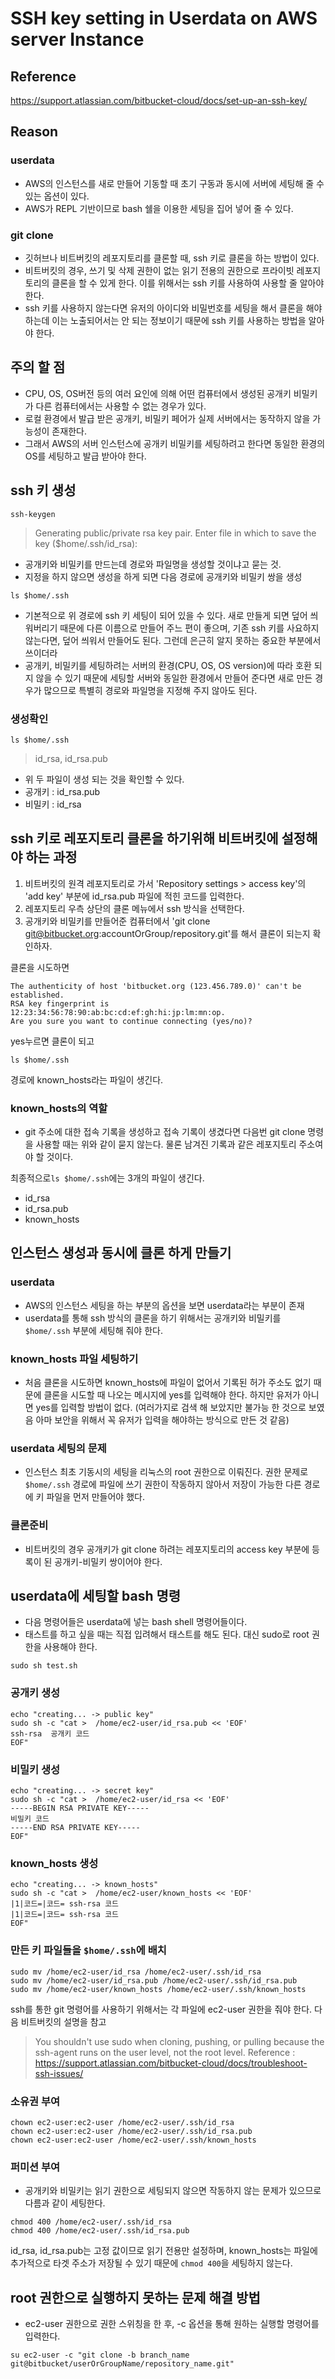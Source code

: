 # SSH key setting in Userdata on AWS server Instance

## Reference
https://support.atlassian.com/bitbucket-cloud/docs/set-up-an-ssh-key/


## Reason
### userdata
- AWS의 인스턴스를 새로 만들어 기동할 때 초기 구동과 동시에 서버에 세팅해 줄 수 있는 옵션이 있다.
- AWS가 REPL 기반이므로 bash 쉘을 이용한 세팅을 집어 넣어 줄 수 있다.

### git clone
- 깃허브나 비트버킷의 레포지토리를 클론할 때, ssh 키로 클론을 하는 방법이 있다.
- 비트버킷의 경우, 쓰기 및 삭제 권한이 없는 읽기 전용의 권한으로 프라이빗 레포지토리의 클론을 할 수 있게 한다. 이를 위해서는 ssh 키를 사용하여 사용할 줄 알아야 한다.
- ssh 키를 사용하지 않는다면 유저의 아이디와 비밀번호를 세팅을 해서 클론을 해야 하는데 이는 노출되어서는 안 되는 정보이기 때문에 ssh 키를 사용하는 방법을 알아야 한다.


## 주의 할 점
- CPU, OS, OS버전 등의 여러 요인에 의해 어떤 컴퓨터에서 생성된 공개키 비밀키가 다른 컴퓨터에서는 사용할 수 없는 경우가 있다.
- 로컬 환경에서 발급 받은 공개키, 비밀키 페어가 실제 서버에서는 동작하지 않을 가능성이 존재한다.
- 그래서 AWS의 서버 인스턴스에 공개키 비밀키를 세팅하려고 한다면 동일한 환경의 OS를 세팅하고 발급 받아야 한다.


## ssh 키 생성
```
ssh-keygen
```

> Generating public/private rsa key pair. Enter file in which to save the key ($home/.ssh/id_rsa):
- 공개키와 비밀키를 만드는데 경로와 파일명을 생성할 것이냐고 묻는 것.
- 지정을 하지 않으면 생성을 하게 되면 다음 경로에 공개키와 비밀키 쌍을 생성
```
ls $home/.ssh
```
- 기본적으로 위 경로에 ssh 키 세팅이 되어 있을 수 있다. 새로 만들게 되면 덮어 씌워버리기 때문에 다른 이름으로 만들어 주느 편이 좋으며, 기존 ssh 키를 사요하지 않는다면, 덮어 씌워서 만들어도 된다. 그런데 은근히 알지 못하는 중요한 부분에서 쓰이더라
- 공개키, 비밀키를 세팅하려는 서버의 환경(CPU, OS, OS version)에 따라 호환 되지 않을 수 있기 때문에 세팅할 서버와 동일한 환경에서 만들어 준다면 새로 만든 경우가 많으므로 특별히 경로와 파일명을 지정해 주지 않아도 된다.

### 생성확인
```
ls $home/.ssh
```
>  id_rsa, id_rsa.pub
- 위 두 파일이 생성 되는 것을 확인할 수 있다.
- 공개키 : id_rsa.pub
- 비밀키 : id_rsa

## ssh 키로 레포지토리 클론을 하기위해 비트버킷에 설정해야 하는 과정
1. 비트버킷의 원격 레포지토리로 가서 'Repository settings > access key'의 'add key' 부분에 id_rsa.pub 파일에 적힌 코드를 입력한다.
2. 레포지토리 우측 상단의 클론 메뉴에서 ssh 방식을 선택한다.
3. 공개키와 비밀키를 만들어준 컴퓨터에서 'git clone git@bitbucket.org:accountOrGroup/repository.git'를 해서 클론이 되는지 확인하자.

클론을 시도하면 
```
The authenticity of host 'bitbucket.org (123.456.789.0)' can't be established. 
RSA key fingerprint is 12:23:34:56:78:90:ab:bc:cd:ef:gh:hi:jp:lm:mn:op. 
Are you sure you want to continue connecting (yes/no)?     
```
yes누르면 클론이 되고 
```
ls $home/.ssh
```
경로에 known_hosts라는 파일이 생긴다.

### known_hosts의 역할
- git 주소에 대한 접속 기록을 생성하고 접속 기록이 생겼다면 다음번 git clone 명령을 사용할 때는 위와 같이 묻지 않는다. 물론 남겨진 기록과 같은 레포지토리 주소여야 할 것이다.


최종적으로`ls $home/.ssh`에는 3개의 파일이 생긴다.
- id_rsa
- id_rsa.pub
- known_hosts


## 인스턴스 생성과 동시에 클론 하게 만들기
### userdata
- AWS의 인스턴스 세팅을 하는 부분의 옵션을 보면 userdata라는 부분이 존재
- userdata를 통해 ssh 방식의 클론을 하기 위해서는 공개키와 비밀키를 `$home/.ssh` 부분에 세팅해 줘야 한다.

### known_hosts 파일 세팅하기
- 처음 클론을 시도하면 known_hosts에 파일이 없어서 기록된 허가 주소도 없기 때문에 클론을 시도할 때 나오는 메시지에 yes를 입력해야 한다. 하지만 유저가 아니면 yes를 입력할 방법이 없다. (여러가지로 검색 해 보았지만 불가능 한 것으로 보였음 아마 보안을 위해서 꼭 유저가 입력을 해야하는 방식으로 만든 것 같음)

### userdata 세팅의 문제
- 인스턴스 최초 기동시의 세팅을 리눅스의 root 권한으로 이뤄진다. 권한 문제로 `$home/.ssh` 경로에 파일에 쓰기 권한이 작동하지 않아서 저장이 가능한 다른 경로에 키 파일을 먼저 만들어야 했다.

### 클론준비
- 비트버킷의 경우 공개키가 git clone 하려는 레포지토리의 access key 부분에 등록이 된 공개키-비밀키 쌍이어야 한다.


## userdata에 세팅할 bash 명령
- 다음 명령어들은 userdata에 넣는 bash shell 명령어들이다.
- 태스트를 하고 싶을 때는 직접 입려해서 태스트를 해도 된다. 대신 sudo로 root 권한을 사용해야 한다. 
```
sudo sh test.sh
```
### 공개키 생성
```
echo "creating... -> public key"
sudo sh -c "cat >  /home/ec2-user/id_rsa.pub << 'EOF'
ssh-rsa  공개키 코드
EOF"
```
### 비밀키 생성
```
echo "creating... -> secret key"
sudo sh -c "cat >  /home/ec2-user/id_rsa << 'EOF'
-----BEGIN RSA PRIVATE KEY-----
비밀키 코드
-----END RSA PRIVATE KEY-----
EOF"
```

### known_hosts 생성
```
echo "creating... -> known_hosts"
sudo sh -c "cat >  /home/ec2-user/known_hosts << 'EOF'
|1|코드=|코드= ssh-rsa 코드
|1|코드=|코드= ssh-rsa 코드
EOF"
```

### 만든 키 파일들을 `$home/.ssh`에 배치
```
sudo mv /home/ec2-user/id_rsa /home/ec2-user/.ssh/id_rsa
sudo mv /home/ec2-user/id_rsa.pub /home/ec2-user/.ssh/id_rsa.pub
sudo mv /home/ec2-user/known_hosts /home/ec2-user/.ssh/known_hosts
```


ssh를 통한 git 명령어를 사용하기 위해서는 각 파일에 ec2-user 권한을 줘야 한다.
다음 비트버킷의 설명을 참고 
> You shouldn't use sudo when cloning, pushing, or pulling because the ssh-agent runs on the user level, not the root level. 
Reference : https://support.atlassian.com/bitbucket-cloud/docs/troubleshoot-ssh-issues/

### 소유권 부여
```
chown ec2-user:ec2-user /home/ec2-user/.ssh/id_rsa
chown ec2-user:ec2-user /home/ec2-user/.ssh/id_rsa.pub
chown ec2-user:ec2-user /home/ec2-user/.ssh/known_hosts
```

### 퍼미션 부여
- 공개키와 비밀키는 읽기 권한으로 세팅되지 않으면 작동하지 않는 문제가 있으므로 다름과 같이 세팅한다.
```
chmod 400 /home/ec2-user/.ssh/id_rsa
chmod 400 /home/ec2-user/.ssh/id_rsa.pub
```
id_rsa, id_rsa.pub는 고정 값이므로 읽기 전용만 설정하며, known_hosts는 파일에 추가적으로 타겟 주소가 저장될 수 있기 때문에 `chmod 400`을 세팅하지 않는다.

## root 권한으로 실행하지 못하는 문제 해결 방법
- ec2-user 권한으로 권한 스위칭을 한 후, -c 옵션을 통해 원하는 실행할 명령어를 입력한다.

```
su ec2-user -c "git clone -b branch_name git@bitbucket/userOrGroupName/repository_name.git"
```

